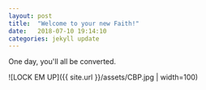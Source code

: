 ```yaml
---
layout: post
title:  "Welcome to your new Faith!"
date:   2018-07-10 19:14:10
categories: jekyll update
---
```


One day, you'll all be converted. 

![LOCK EM UP]({{ site.url }}/assets/CBP.jpg | width=100) 
